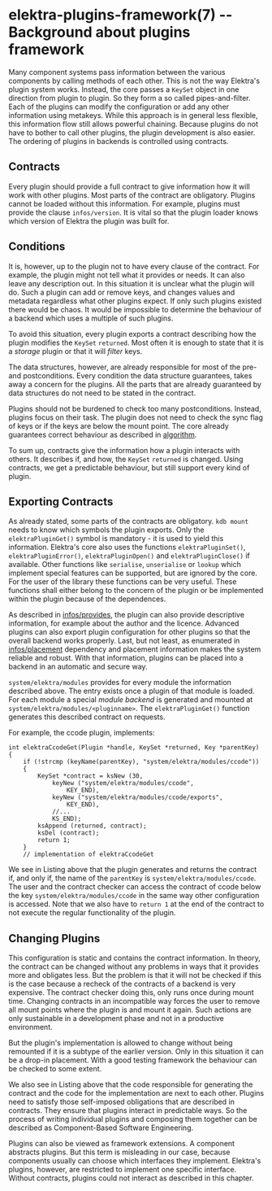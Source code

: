 elektra-plugins-framework(7) -- Background about plugins framework
==================================================================

Many component systems pass information between the various components
by calling methods of each other.  This is not the way Elektra's plugin
system works.  Instead, the core passes a `KeySet` object in one direction
from plugin to plugin. So they form a so called pipes-and-filter.  Each of
the plugins can modify the configuration or add any other information
using metakeys.  While this approach is in general less flexible, this
information flow still allows powerful chaining.  Because plugins do
not have to bother to call other plugins, the plugin development is
also easier.  The ordering of plugins in backends is controlled using
contracts.


## Contracts

Every plugin should provide a full contract to give information how it
will work with other plugins.  Most parts of the contract are obligatory.
Plugins cannot be loaded without this information.  For example, plugins
must provide the clause `infos/version`.  It is vital so that the plugin
loader knows which version of Elektra the plugin was built for.

## Conditions

It is, however, up to the plugin not to have every clause of the contract.
For example, the plugin might not tell what it provides or needs.  It can
also leave any description out.  In this situation it is unclear what
the plugin will do.  Such a plugin can add or remove keys, and changes
values and metadata regardless what other plugins expect.  If only such
plugins existed there would be chaos.  It would be impossible to determine
the behaviour of a backend which uses a multiple of such plugins.

To avoid this situation, every plugin exports a contract describing how
the plugin modifies the `KeySet` `returned`.  Most often it is enough
to state that it is a *storage* plugin or that it will *filter* keys.

The data structures, however, are already responsible for most of the
pre- and postconditions.  Every condition the data structure guarantees,
takes away a concern for the plugins.  All the parts that are already
guaranteed by data structures do not need to be stated in the contract.

Plugins should not be burdened to check too many postconditions.  Instead,
plugins focus on their task.  The plugin does not need to check the sync
flag of keys or if the keys are below the mount point. The core already
guarantees correct behaviour as described
in [algorithm](/doc/help/elektra-algorithm.md).

To sum up, contracts give the information how a plugin interacts with
others.  It describes if, and how, the `KeySet` `returned` is changed.
Using contracts, we get a predictable behaviour, but still support every
kind of plugin.


## Exporting Contracts

As already stated, some parts of the contracts are obligatory.
`kdb mount` needs to know which symbols the plugin exports.  Only the
`elektraPluginGet()` symbol is mandatory - it is used to yield this
information.  Elektra's core also uses the functions `elektraPluginSet()`,
`elektraPluginError()`, `elektraPluginOpen()` and `elektraPluginClose()`
if available.  Other functions like `serialise`, `unserialise` or
`lookup` which implement special features can be supported, but are
ignored by the core.  For the user of the library these functions can
be very useful.  These functions shall either belong to the concern of
the plugin or be implemented within the plugin because of the dependences.

As described in [infos/provides](/doc/CONTRACT.ini), the plugin can
also provide descriptive information, for example about the author and
the licence.  Advanced plugins can also export plugin configuration for
other plugins so that the overall backend works properly.  Last, but not
least, as enumerated in [infos/placement](/doc/CONTRACT.ini) dependency
and placement information makes the system reliable and robust.  With that
information, plugins can be placed into a backend in an automatic and
secure way.

`system/elektra/modules` provides for every module the information
described above.  The entry exists once a plugin of that module is loaded.
For each module a special *module backend* is generated and mounted at
`system/elektra/modules/<pluginname>`.  The `elektraPluginGet()` function
generates this described contract on requests.

For example, the ccode plugin, implements:

	int elektraCcodeGet(Plugin *handle, KeySet *returned, Key *parentKey)
	{
		if (!strcmp (keyName(parentKey), "system/elektra/modules/ccode"))
		{
			KeySet *contract = ksNew (30,
				keyNew ("system/elektra/modules/ccode",
					KEY_END),
				keyNew ("system/elektra/modules/ccode/exports",
					KEY_END),
				//...
				KS_END);
			ksAppend (returned, contract);
			ksDel (contract);
			return 1;
		}
		// implementation of elektraCcodeGet

We see in Listing above that the plugin generates and returns
the contract if, and only if, the name of the `parentKey` is
`system/elektra/modules/ccode`.  The user and the contract checker can
access the contract of ccode below the key `system/elektra/modules/ccode`
in the same way other configuration is accessed.  Note that we also
have to `return 1` at the end of the contract to not execute the regular
functionality of the plugin.


## Changing Plugins

This configuration is static and contains the contract information.
In theory, the contract can be changed without any problems in ways that
it provides more and obligates less.  But the problem is that it will
not be checked if this is the case because a recheck of the contracts
of a backend is very expensive. The contract checker doing this, only
runs once during mount time.  Changing contracts in an incompatible way
forces the user to remove all mount points where the plugin is and mount
it again.  Such actions are only sustainable in a development phase and
not in a productive environment.

But the plugin's implementation is allowed to change without being
remounted if it is a subtype of the earlier version.  Only in this
situation it can be a drop-in placement.  With a good testing framework
the behaviour can be checked to some extent.

We also see in Listing above that the code responsible for generating
the contract and the code for the implementation are next to each other.
Plugins need to satisfy those self-imposed obligations that are described
in contracts.  They ensure that plugins interact in predictable ways.
So the process of writing individual plugins and composing them together
can be described as Component-Based Software Engineering.

Plugins can also be viewed as framework extensions.  A component abstracts
plugins.  But this term is misleading in our case, because components
usually can choose which interfaces they implement.  Elektra's plugins,
however, are restricted to implement one specific interface.  Without
contracts, plugins could not interact as described in this chapter.
